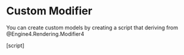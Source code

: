 # Custom Modifier

You can create custom models by creating a script that deriving from @Engine4.Rendering.Modifier4

[script]